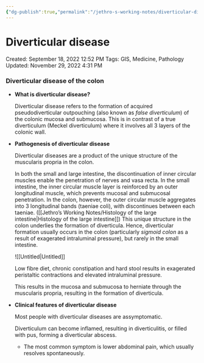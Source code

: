 ```yaml
---
{"dg-publish":true,"permalink":"/jethro-s-working-notes/diverticular-disease/","dgPassFrontmatter":true}
---
```



# Diverticular disease

Created: September 18, 2022 12:52 PM
Tags: GIS, Medicine, Pathology
Updated: November 29, 2022 4:31 PM

### Diverticular disease of the colon

- **What is diverticular disease?**
    
    Diverticular disease refers to the formation of acquired pseudodiverticular outpouching (also known as *false diverticulum*) of the colonic mucosa and submucosa. This is in contrast of a true diverticulum (Meckel diverticulum) where it involves all 3 layers of the colonic wall.
    
- **Pathogenesis of diverticular disease**
    
    Diverticular diseases are a product of the unique structure of the muscularis propria in the colon.
    
    In both the small and large intestine, the discontinuation of inner circular muscles enable the penetration of nerves and vasa recta. In the small intestine, the inner circular muscle layer is reinforced by an outer longitudinal muscle, which prevents mucosal and submucosal penetration. In the colon, however, the outer circular muscle aggregates into 3 longitudinal bands (taeniae coli), with discontinues between each taeniae. ([[Jethro’s Working Notes/Histology of the large intestine\|Histology of the large intestine]]) This unique structure in the colon underlies the formation of diverticula. Hence, diverticular formation usually occurs in the colon (particularly *sigmoid colon* as a result of exagerated intraluminal pressure), but rarely in the small intestine.
    
    ![[Untitled\|Untitled]]
    
    Low fibre diet, chronic constipation and hard stool results in exagerated peristaltic contractions and elevated intraluminal pressure.
    
    This results in the mucosa and submucosa to herniate through the muscularis propria, resulting in the formation of diverticula.
    
- **Clinical features of diverticular disease**
    
    Most people with diverticular diseases are assymptomatic.
    
    Diverticulum can become inflamed, resulting in diverticulitis, or filled with pus, forming a diverticular abscess.
    
    - The most common symptom is  lower abdominal pain, which usually resolves spontaneously.